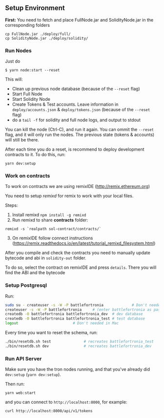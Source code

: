 ## Setup Environment

**First:** You need to fetch and place FullNode.jar and SolidityNode.jar in the corresponding
folders

```
cp FullNode.jar ./deploy/full/
cp SolidityNode.jar ./deploy/solidity/
```

### Run Nodes

Just do

```
$ yarn node:start --reset
```

This will:

- Clean up previous node database (because of the `--reset` flag)
- Start Full Node
- Start Solidity Node
- Create Tokens & Test accounts. Leave information in `deploy/accounts.json` & `deploy/tokens.json`
  (because of the `--reset` flag)
- do a `tail -f` for solidity and full node logs, and output to stdout

You can kill the node (Ctrl-C), and run it again. You can ommit the `--reset` flag, and it will
only run the nodes. The previous state (tokens & accounts) will still be there.

After each time you do a reset, is recommend to deploy development contracts to it. To do this, run:

    yarn dev:setup

### Work on contracts

To work on contracts we are using remixIDE (http://remix.ethereum.org)

You need to setup _remixd_ for remix to work with your local files.

Steps:

1. Install remixd `npm install -g remixd`
2. Run remixd to share **contracts** folder:

```
remixd -s `realpath sol-contract/contracts/`
```

3. On remixIDE follow connect instructions (https://remix.readthedocs.io/en/latest/tutorial_remixd_filesystem.html)

After you compile and check the contracts you need to manually update bytecode and abi in `solidity-out` folder.

To do so, select the contract on remixIDE and press `details`. There you will find the ABI and the bytecode

### Setup Postgresql

Run:

```bash
sudo su - createuser -s -W -P battlefortronia             # Don't needed in Mac
createuser -s -W -P battlefortronia     # (enter battlefortronia as password)
createdb -O battlefortronia battlefortronia_dev  # dev database
createdb -O battlefortronia battlefortronia_test # test database
logout                         # Don't needed in Mac
```

Every time you want to reset the schema, run:

```bash
./bin/resetdb.sh test               # recreates battlefortronia_test
./bin/resetdb.sh dev                # recreates battlefortronia_dev
```

### Run API Server

Make sure you have the tron nodes running, and that you've already did `dev:setup` (`yarn dev:setup`).

Then run:

    yarn web:start

and you can connect to `http://localhost:8000`, for example:

    curl http://localhost:8000/api/v1/tokens
